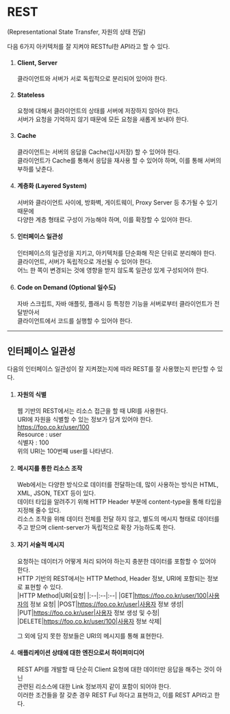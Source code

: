 # REST
(Representational State Transfer, 자원의 상태 전달)

다음 6가지 아키텍처를 잘 지켜야 RESTful한 API라고 할 수 있다.
1. #### Client, Server<br>
    클라이언트와 서버가 서로 독립적으로 분리되어 있어야 한다.

2. #### Stateless<br>
    요청에 대해서 클라이언트의 상태를 서버에 저장하지 않아야 한다.<br>
서버가 요청을 기억하지 않기 때문에 모든 요청을 새롭게 보내야 한다.

3. #### Cache<br>
    클라이언트는 서버의 응답을 Cache(임시저장) 할 수 있어야 한다.<br>
클라이언트가 Cache를 통해서 응답을 재사용 할 수 있어야 하며, 이를 통해 서버의 부하를 낮춘다.

4. #### 계층화 (Layered System)<br>
    서버와 클라이언트 사이에, 방화벽, 게이트웨이, Proxy Server 등 추가될 수 있기 때문에<br>
다양한 계층 형태로 구성이 가능해야 하며, 이를 확장할 수 있어야 한다.

5. #### 인터페이스 일관성<br>
    인터페이스의 일관성을 지키고, 아키텍처를 단순화해 작은 단위로 분리해야 한다.<br>
클라이언트, 서버가 독립적으로 개선될 수 있어야 한다.<br>
어느 한 쪽이 변경되는 것에 영향을 받지 않도록 일관성 있게 구성되어야 한다.

6. #### Code on Demand (Optional 일수도)<br>
    자바 스크립트, 자바 애플릿, 플래시 등 특정한 기능을 서버로부터 클라이언트가 전달받아서<br>
클라이언트에서 코드를 실행할 수 있어야 한다.

<hr>

## 인터페이스 일관성
다음의 인터페이스 일관성이 잘 지켜졌는지에 따라 REST를 잘 사용했는지 판단할 수 있다.
1. #### 자원의 식별
    웹 기반의 REST에서는 리소스 접근을 할 때 URI를 사용한다.<br>
    URI에 자원을 식별할 수 있는 정보가 담겨 있어야 한다.<br>
    https://foo.co.kr/user/100<br>
    Resource : user<br>
    식별자 : 100<br>
    위의 URI는 100번째 user를 나타낸다.

2. #### 메시지를 통한 리소스 조작
    Web에서는 다양한 방식으로 데이터를 전달하는데, 많이 사용하는 방식은 HTML, XML, JSON, TEXT 등이 있다.<br>
    데이터 타입을 알려주기 위해 HTTP Header 부분에 content-type을 통해 타입을 지정해 줄수 있다.<br>
    리소스 조작을 위해 데이터 전체를 전달 하지 않고, 별도의 메시지 형태로 데이터를 주고 받으며 client-server가 독립적으로 확장 가능하도록 한다.

3. #### 자기 서술적 메시지
    요청하는 데이터가 어떻게 처리 되어야 하는지 충분한 데이터를 포함할 수 있어야 한다.<br>
    HTTP 기반의 REST에서는 HTTP Method, Header 정보, URI에 포함되는 정보로 표현할 수 있다.<br>
    |HTTP Method|URI|요청|
    |:--|:--|:--|
    |GET|https://foo.co.kr/user/100|사용자의 정보 요청|
    |POST|https://foo.co.kr/user|사용자 정보 생성|
    |PUT|https://foo.co.kr/user|사용자 정보 생성 및 수정|
    |DELETE|https://foo.co.kr/user/100|사용자 정보 삭제|
    
    그 외에 담지 못한 정보들은 URI의 메시지를 통해 표현한다.

4. #### 애플리케이션 상태에 대한 엔진으로서 하이퍼미디어
    REST API를 개발할 때 단순히 Client 요청에 대한 데이터만 응답을 해주는 것이 아닌<br>
    관련된 리소스에 대한 Link 정보까지 같이 포함이 되어야 한다.<br>
    이러한 조건들을 잘 갖춘 경우 REST Ful 하다고 표현하고, 이를 REST API라고 한다.
